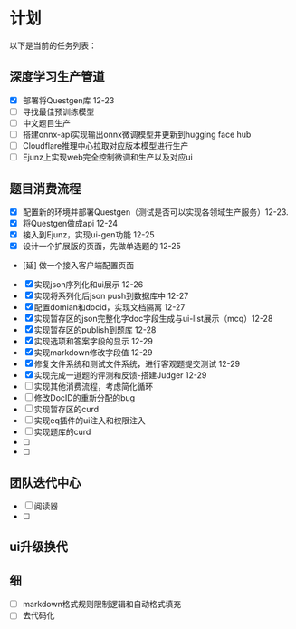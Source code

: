 # 计划

以下是当前的任务列表：

## 深度学习生产管道
- [x] 部署将Questgen库 12-23
- [ ] 寻找最佳预训练模型
- [ ] 中文题目生产
- [ ] 搭建onnx-api实现输出onnx微调模型并更新到hugging face hub
- [ ] Cloudflare推理中心拉取对应版本模型进行生产
- [ ] Ejunz上实现web完全控制微调和生产以及对应ui

## 题目消费流程
- [x] 配置新的环境并部署Questgen（测试是否可以实现各领域生产服务）12-23.
- [x] 将Questgen做成api 12-24
- [x] 接入到Ejunz，实现ui-gen功能 12-25
- [x] 设计一个扩展版的页面，先做单选题的 12-25
- [延] 做一个接入客户端配置页面
- [x] 实现json序列化和ui展示 12-26
- [x] 实现将系列化后json push到数据库中 12-27
- [x] 配置domian和docid，实现文档隔离 12-27
- [x] 实现暂存区的json完整化字doc字段生成与ui-list展示（mcq）12-28
- [x] 实现暂存区的publish到题库 12-28
- [x] 实现选项和答案字段的显示 12-29
- [x] 实现markdown修改字段值 12-29
- [x] 修复文件系统和测试文件系统，进行客观题提交测试 12-29
- [x] 实现完成一道题的评测和反馈-搭建Judger 12-29
- [ ] 实现其他消费流程，考虑简化循环
- [ ] 修改DocID的重新分配的bug
- [ ] 实现暂存区的curd 
- [ ] 实现eq插件的ui注入和权限注入
- [ ] 实现题库的curd
- [ ] 
- [ ] 
## 团队迭代中心
- [ ] 阅读器
- [ ] 
## ui升级换代

## 细
- [ ] markdown格式规则限制逻辑和自动格式填充
- [ ] 去代码化
